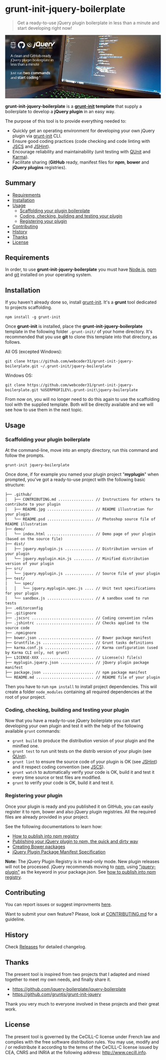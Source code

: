 # grunt-init-jquery-boilerplate

> Get a ready-to-use jQuery plugin boilerplate in less than a minute and start developing right now!

<!-- Link's sortcuts -->
[grunt]: http://gruntjs.com/
[grunt-init]: http://gruntjs.com/project-scaffolding
[karma]: http://karma-runner.github.io/
[QUnit]: https://qunitjs.com/
[JSHint]: http://jshint.com/
[JSCS]: http://jscs.info/

![grunt-init-jquery-boilerplate](./.github/README.jpg?raw=true "grunt-init-jquery-boilerplate")

**grunt-init-jquery-boilerplate** is a **[grunt-init][] template** that supply a boilerplate to develop a **jQuery plugin** in an easy way. 

The purpose of this tool is to provide everything needed to:

- Quickly get an operating environment for developing your own jQuery plugin via [grunt-init][] CLI.
- Ensure good coding practices (code checking and code linting with [JSCS][] and [JSHint][]).
- Encourage reliability and maintainability (unit testing with [QUnit][] and [Karma][]).
- Facilitate sharing (**GitHub** ready, manifest files for **npm**, **bower** and **jQuery plugins** registries).


## Summary

<!-- MarkdownTOC autolink="true" link_prefix="user-content-" uri_encoding="false" autoanchor="false" bracket="round" markdown_preview="github"-->

- [Requirements](#user-content-requirements)
- [Installation](#user-content-installation)
- [Usage](#user-content-usage)
    - [Scaffolding your plugin boilerplate](#user-content-scaffolding-your-plugin-boilerplate)
    - [Coding, checking, building and testing your plugin](#user-content-coding-checking-building-and-testing-your-plugin)
    - [Registering your plugin](#user-content-registering-your-plugin)
- [Contributing](#user-content-contributing)
- [History](#user-content-history)
- [Thanks](#user-content-thanks)
- [License](#user-content-license)

<!-- /MarkdownTOC -->


## Requirements

In order, to use **grunt-init-jquery-boilerplate** you must have [Node.js](https://nodejs.org), [npm](https://www.npmjs.com) and [git](https://git-scm.com/) installed on your operating system.


## Installation

If you haven't already done so, install [grunt-init][]. It's a **grunt** tool dedicated to projects scaffolding.

```
npm install -g grunt-init
```

Once **grunt-init** is installed, place the **grunt-init-jquery-boilerplate** template in the following folder `.grunt-init/` of your home directory. It's recommended that you use **git** to clone this template into that directory, as follows.

All OS (excepted Windows):
```
git clone https://github.com/webcoder31/grunt-init-jquery-boilerplate.git ~/.grunt-init/jquery-boilerplate
```

Windows OS:
```
git clone https://github.com/webcoder31/grunt-init-jquery-boilerplate.git %USERPROFILE%\.grunt-init\jquery-boilerplate
```

From now on, you will no longer need to do this again to use the scaffolding tool with the supplied template. Both will be directly available and we will see how to use them in the next topic.

## Usage

### Scaffolding your plugin boilerplate

At the command-line, move into an empty directory, run this command and follow the prompts.

```
grunt-init jquery-boilerplate
```

Once done, if for example you named your plugin project "**myplugin**" when prompted, you've got a ready-to-use project with the following basic structure:

```
├── .github/
│   ├── CONTRIBUTING.md ................ // Instructions for others to contribute to your plugin
│   ├── README.jpg ..................... // README illustration for your plugin
│   └── README.psd ..................... // Photoshop source file of README illustration
├── demo/
│   └── index.html ..................... // Demo page of your plugin (based on the source file)
├── dist/
│   ├── jquery.myplugin.js ............. // Distribution version of your plugin
│   └── jquery.myplugin.min.js ......... // Minified distribution version of your plugin
├── src/
│   └── jquery.myplugin.js ............. // Source file of your plugin
├── test/
│   └── spec/
│   │   └── jquery.myplugin.spec.js .... // Unit test specifications for your plugin
│   └── sandbox.js ..................... // A sandbox used to run tests
├── .editorconfig
├── .gitignore
├── .jscsrc ............................ // Coding convention rules
├── .jshintrc .......................... // Checks applied to the source code
├── .npmignore
├── bower.json ......................... // Bower package manifest
├── Gruntfile.js ....................... // Grunt tasks definitions
├── karma.conf.js ...................... // Karma configuration (used by Karma CLI only, not grunt)
├── LICENSE-XXX ........................ // License(s) file(s)
├── myplugin.jquery.json ............... // jQuery plugin package manifest
├── package.json ....................... // npm package manifest
└── README.md .......................... // README file of your plugin
```

Then you have to run `npm install` to install project dependencies. This wiil create a folder `node_modules` containing all required dependencies at the root of your project. 


### Coding, checking, building and testing your plugin

Now that you have a ready-to-use jQuery boilerplate you can start developing your own plugin and test it with the help of the following available `grunt` commands:

- `grunt build` to produce the distribution version of your plugin and the minified one.
- `grunt test` to run unit tests on the distrib version of your plugin (see [QUnit][]).
- `grunt lint` to ensure the source code of your plugin is OK (see [JSHint][]) and it respect coding convention (see [JSCS][]).
- `grunt watch` to automatically verify your code is OK, build it and test it every time source or test files are modified.
- `grunt` to verify your code is OK, build it and test it.


### Registering your plugin

Once your plugin is ready and you published it on GitHub, you can easily register it to npm, bower and also jQuery plugin registries. All the required files are already provided in your project. 

See the following documentations to learn how:

- [How to publish into npm registry](https://gist.github.com/coolaj86/1318304/)
- [Publishing your jQuery plugin to npm, the quick and dirty way](http://blog.npmjs.org/post/111475741445/)
- [Creating Bower packages](https://bower.io/docs/creating-packages/)
- [jQuery Plugin Package Manifest Specification](http://plugins.jquery.com/docs/package-manifest/)

**Note:** The jQuery Plugin Registry is in read-only mode. New plugin releases will not be processed.
jQuery recommends moving to [npm](https://www.npmjs.com/), using ["jquery-plugin"](https://www.npmjs.com/browse/keyword/jquery-plugin) as the keyword in your package.json. See [how to publish into npm registry](https://gist.github.com/coolaj86/1318304).


## Contributing

You can report issues or suggest improvments [here](https://github.com/webcoder31/grunt-init-jquery-boilerplate/issues).

Want to submit your own feature? Please, look at [CONTRIBUTING.md](https://github.com/webcoder31/grunt-init-jquery-boilerplate/blob/master/.github/CONTRIBUTING.md) for a guideline.


## History

Check [Releases](https://github.com/webcoder31/grunt-init-jquery-boilerplate/releases) for detailed changelog.


## Thanks

The present tool is inspired from two projects that I adapted and mixed together to meet my own needs, and finally share it.

- https://github.com/jquery-boilerplate/jquery-boilerplate
- https://github.com/gruntjs/grunt-init-jquery

Thank you very much to everyone involved in these projects and their great work.


## License

The present tool is governed by the CeCILL-C license under French law and complies with the free software distribution rules. You may use, modify and / or redistribute it according to the terms of the CeCILL-C license issued by CEA, CNRS and INRIA at the following address: http://www.cecill.info.
